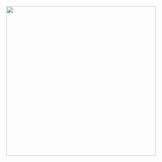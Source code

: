 <img src="/.pix/vim_houdini.webp" style="width: 400px; height: auto;">

<!-- include compiler and spellcheck vim -->
